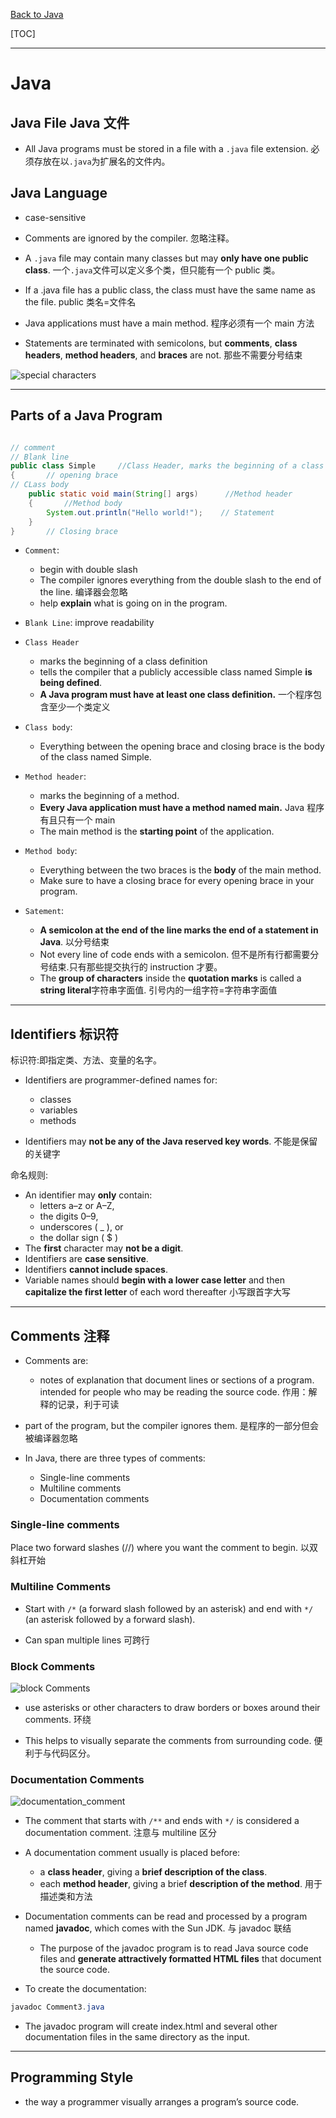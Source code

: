 [Back to Java](../index.md)

[TOC]

---

# Java

## Java File Java 文件

- All Java programs must be stored in a file with a `.java` file extension.
  必须存放在以`.java`为扩展名的文件内。

## Java Language

- case-sensitive

- Comments are ignored by the compiler. 忽略注释。
- A `.java` file may contain many classes but may **only have one public class**.
  一个`.java`文件可以定义多个类，但只能有一个 public 类。
- If a .java file has a public class, the class must have the same name as the file.
  public 类名=文件名
- Java applications must have a main method.
  程序必须有一个 main 方法
- Statements are terminated with semicolons, but **comments**, **class headers**, **method headers**, and **braces** are not.
  那些不需要分号结束

![special characters](../pic/fundamental/about_java/special_characters.png)

---

## Parts of a Java Program

```java

// comment
// Blank line
public class Simple     //Class Header, marks the beginning of a class definition
{       // opening brace
// CLass body
    public static void main(String[] args)      //Method header
    {       //Method body
        System.out.println("Hello world!");    // Statement
    }
}       // Closing brace

```

- `Comment`:

  - begin with double slash
  - The compiler ignores everything from the double slash to the end of the line. 编译器会忽略
  - help **explain** what is going on in the program.

- `Blank Line`: improve readability
- `Class Header`
  - marks the beginning of a class definition
  - tells the compiler that a publicly accessible class named Simple **is being defined**.
  - **A Java program must have at least one class definition.**
    一个程序包含至少一个类定义
- `Class body`:
  - Everything between the opening brace and closing brace is the body of the class named Simple.
- `Method header`:
  - marks the beginning of a method.
  - **Every Java application must have a method named main.**
    Java 程序有且只有一个 main
  - The main method is the **starting point** of the application.
- `Method body`:

  - Everything between the two braces is the **body** of the main method.
  - Make sure to have a closing brace for every opening brace in your program.

- `Satement`:
  - **A semicolon at the end of the line marks the end of a statement in Java**. 以分号结束
  - Not every line of code ends with a semicolon. 但不是所有行都需要分号结束.只有那些提交执行的 instruction 才要。
  - The **group of characters** inside the **quotation marks** is called a **string literal**字符串字面值.
    引号内的一组字符=字符串字面值

---

## Identifiers 标识符

标识符:即指定类、方法、变量的名字。

- Identifiers are programmer-defined names for:

  - classes
  - variables
  - methods

- Identifiers may **not be any of the Java reserved key words**.
  不能是保留的关键字

命名规则:

- An identifier may **only** contain:
  - letters a–z or A–Z,
  - the digits 0–9,
  - underscores ( \_ ), or
  - the dollar sign ( $ )
- The **first** character may **not be a digit**.
- Identifiers are **case sensitive**.
- Identifiers **cannot include spaces**.
- Variable names should **begin with a lower case letter** and then **capitalize the first letter** of each word thereafter
  小写跟首字大写

---

## Comments 注释

- Comments are:
  - notes of explanation that document lines or sections of a program.
    intended for people who may be reading the source code.
    作用：解释的记录，利于可读
- part of the program, but the compiler ignores them.
  是程序的一部分但会被编译器忽略

- In Java, there are three types of comments:
  - Single-line comments
  - Multiline comments
  - Documentation comments

### Single-line comments

Place two forward slashes (//) where you want the comment to begin.
以双斜杠开始

### Multiline Comments

- Start with `/*` (a forward slash followed by an asterisk) and end with `*/` (an asterisk followed by a forward slash).

- Can span multiple lines 可跨行

### Block Comments

![block Comments](../pic/fundamental/about_java/block_comment.png)

- use asterisks or other characters to draw borders or boxes around their comments. 环绕

- This helps to visually separate the comments from surrounding code.
  便利于与代码区分。

### Documentation Comments

![documentation_comment](../pic/fundamental/about_java/documentation_comments.png)

- The comment that starts with `/**` and ends with `*/` is considered a documentation comment.
  注意与 multiline 区分

- A documentation comment usually is placed before:

  - a **class header**, giving a **brief description of the class**.
  - each **method header**, giving a brief **description of the method**.
    用于描述类和方法

- Documentation comments can be read and processed by a program named **javadoc**, which comes with the Sun JDK. 与 javadoc 联结

  - The purpose of the javadoc program is to read Java source code files and **generate attractively formatted HTML files** that document the source code.

- To create the documentation:

```java
javadoc Comment3.java
```

- The javadoc program will create index.html and several other documentation files in the same directory as the input.

---

## Programming Style

- the way a programmer visually arranges a program’s source code.

